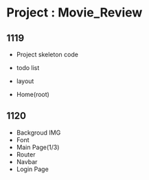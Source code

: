 # Project : Movie_Review

## 1119

- Project skeleton code
- todo list

- layout
- Home(root)



## 1120

- Backgroud IMG
- Font
- Main Page(1/3)
- Router
- Navbar
- Login Page